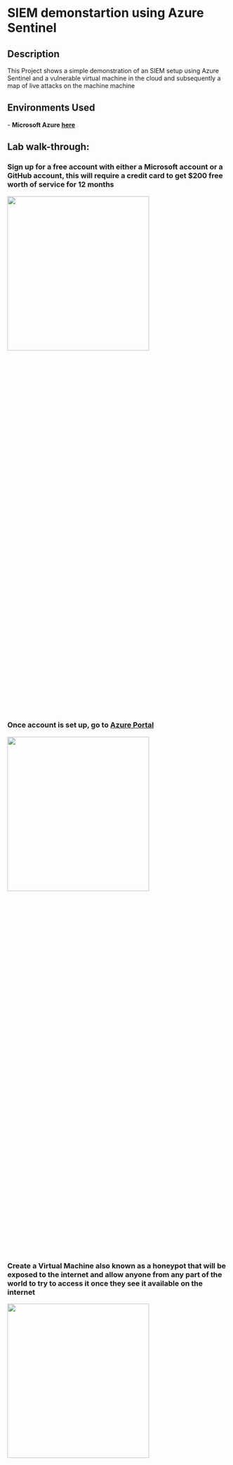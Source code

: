 <h1>SIEM demonstartion using Azure Sentinel</h1>


<h2>Description</h2>
This Project shows a simple demonstration of an SIEM setup using Azure Sentinel and a vulnerable virtual machine in the cloud and subsequently a map of live attacks on the machine machine
<br />

<h2>Environments Used </h2>
- <b>Microsoft Azure <a href="https://azure.microsoft.com/en-us/free/">here</a> </b>

<h2>Lab walk-through:</h2>

<h3>Sign up for a free account with either a Microsoft account or a GitHub account, this will require a credit card to get $200 free worth of service for 12 months </h3>

<img src="https://github.com/mun4h/SIEM--Azure-Sentinel/blob/main/images/1.png" height="30%" width="80%"/>

<h3>Once account is set up, go to <a href="https://portal.azure.com/">Azure Portal</a> </h3>

<img src="https://github.com/mun4h/SIEM--Azure-Sentinel/blob/main/images/2.png" height="30%" width="80%"/>

<h3>Create a Virtual Machine also known as a honeypot that will be exposed to the internet and allow anyone from any part of the world to try to access it once they see it available on the internet</h3>

<img src="https://github.com/mun4h/SIEM--Azure-Sentinel/blob/main/images/3.png" height="30%" width="80%"/>

<img src="https://github.com/mun4h/SIEM--Azure-Sentinel/blob/main/images/4.png" height="300%" width="80%"/>

<h3>Set up the Virtual Machine by creating a new resource group for resource share and everything in this lab will be put in this resource group</h3>

<img src="https://github.com/mun4h/SIEM--Azure-Sentinel/blob/main/images/5.png" height="30%" width="80%"/>

<h3> Create a name for the Virtual machine, add the region, and leave other options as default, then create a user and password for the VM</h3>

<img src="https://github.com/mun4h/SIEM--Azure-Sentinel/blob/main/images/6.png" height="30%" width="80%"/>

<img src="https://github.com/mun4h/SIEM--Azure-Sentinel/blob/main/images/7.png" height="30%" width="80%"/>

<h3>Confirm the licensing information and click Next to Disks and Next to Networking </h3>

<img src="https://github.com/mun4h/SIEM--Azure-Sentinel/blob/main/images/8.png" height="30%" width="80%"/>

<h3>Create a new firewall control, make it open to the internet, remove the default rule, and create a new inbound rule that allows everything into the VM </h3>
<img src="https://github.com/mun4h/SIEM--Azure-Sentinel/blob/main/images/9.png" height="30%" width="80%"/>
<h3>Change the destination port to * for any  and make the priority to a low value and name the rule which will allow all traffic from the internet into the VM this rule will allow the VM to be discoverable </h3>
<img src="https://github.com/mun4h/SIEM--Azure-Sentinel/blob/main/images/10.png" height="30%" width="80%"/>

<h3> Click Review and Create once the new rule has been added then on the next page, click Create </h3>
<img src="https://github.com/mun4h/SIEM--Azure-Sentinel/blob/main/images/11.png" height="30%" width="80%"/>

<h3> The deployment is done and VM has been set up </h3>
<img src="https://github.com/mun4h/SIEM--Azure-Sentinel/blob/main/images/12.png" height="30%" width="80%"/>

<h3> Next is to make log Analytics workspaces that will be used to inject logs from the VM and we will also create a custom log that contains geographic information of where the attacks are coming from </h3>
<img src="https://github.com/mun4h/SIEM--Azure-Sentinel/blob/main/images/13.png" height="30%" width="80%"/>
<img src="https://github.com/mun4h/SIEM--Azure-Sentinel/blob/main/images/14.png" height="30%" width="80%"/>
<img src="https://github.com/mun4h/SIEM--Azure-Sentinel/blob/main/images/15.png" height="30%" width="80%"/>
<h3>Azure sentinel will connect to the workspace to display the geodata on the map</h3>
<h3> Click Review and Create, then click Create on the next page </h3>
<h3>Set up a Security Center also known as Microsoft Defender for Cloud and enable the ability to gather logs from the VM into the Log Analytics Workspaces</h3>
<img src="https://github.com/mun4h/SIEM--Azure-Sentinel/blob/main/images/16.png" height="30%" width="80%"/>
<h3> Then go to Management, Environment settings, and select the workspace under Azure subcriptions</h3>
<img src="https://github.com/mun4h/SIEM--Azure-Sentinel/blob/main/images/17.png" height="30%" width="80%"/>
<h3>Turn off the SQL server and save at the top</h3>
<img src="https://github.com/mun4h/SIEM--Azure-Sentinel/blob/main/images/18.png" height="30%" width="80%"/>
<h3>Go to log analytics workspaces and connect to the virtual machine </h3>
<img src="https://github.com/mun4h/SIEM--Azure-Sentinel/blob/main/images/19.png" height="30%" width="80%"/>
<img src="https://github.com/mun4h/SIEM--Azure-Sentinel/blob/main/images/19b.png" height="30%" width="80%"/>
<img src="https://github.com/mun4h/SIEM--Azure-Sentinel/blob/main/images/19c.png" height="30%" width="80%"/>
<img src="https://github.com/mun4h/SIEM--Azure-Sentinel/blob/main/images/19d.png" height="30%" width="80%"/>
<h3>Set up Sentinel which is the SIEM to use to visualize the attack data and pick log analytics workspace to get logs from </h3>
<img src="https://github.com/mun4h/SIEM--Azure-Sentinel/blob/main/images/20.png" height="30%" width="80%"/>
<img src="https://github.com/mun4h/SIEM--Azure-Sentinel/blob/main/images/20a.png" height="30%" width="80%"/>
<img src="https://github.com/mun4h/SIEM--Azure-Sentinel/blob/main/images/20b.png" height="30%" width="80%"/>
<h3>Go to virtual machines then to the VM create to get the public IP address</h3>
<img src="https://github.com/mun4h/SIEM--Azure-Sentinel/blob/main/images/21.png" height="30%" width="80%"/>
<img src="https://github.com/mun4h/SIEM--Azure-Sentinel/blob/main/images/22.png" height="30%" width="80%"/>
<h3>Use the IP address and connect to the VM with RDP(remote desktop connection on the local machine</h3>
<img src="https://github.com/mun4h/SIEM--Azure-Sentinel/blob/main/images/22a.png" height="30%" width="80%"/>
<img src="https://github.com/mun4h/SIEM--Azure-Sentinel/blob/main/images/22b.png" height="30%" width="80%"/>
<img src="https://github.com/mun4h/SIEM--Azure-Sentinel/blob/main/images/22c.png" height="30%" width="80%"/>
<h3>Logging in to the VM with incorrect credentials to get the log from the Event Viewer on the VM</h3>
<img src="https://github.com/mun4h/SIEM--Azure-Sentinel/blob/main/images/23a.png" height="30%" width="80%"/>
<h3>Going through the details of the failed login attempt will give the username, failure reason, and IP address of the attempt   </h3>
<img src="https://github.com/mun4h/SIEM--Azure-Sentinel/blob/main/images/23.png" height="30%" width="80%"/>
<h3><b>Go to the IP geolocation website to get more information about the attempted login using the IP address <a href="https://ipgeolocation.io/">here</a> </h3>
<img src="https://github.com/mun4h/SIEM--Azure-Sentinel/blob/main/images/24.png" height="30%" width="80%"/>
<h4> Use the log in the result to create a custom log and send the log to the log analytics workspace and use the Azure sentinel to read the information and use it to plot a map </h4>
<h3>Turn the firewall off on the VM to allow any inbound ECHO request and make it available on the internet faster</h3>
<h3>Ping the VM with the IP address before and after turning off the firewall</h3>
<img src="https://github.com/mun4h/SIEM--Azure-Sentinel/blob/main/images/25.png" height="30%" width="80%"/>
<h3>Open a new script of Windows Powershell ISE and Copy/paste a script that will be used to filter failed RDP events from Windows Event Viewer/h3>
<img src="https://github.com/mun4h/SIEM--Azure-Sentinel/blob/main/images/26.png" height="30%" width="80%"/>
 <img src="https://github.com/mun4h/SIEM--Azure-Sentinel/blob/main/images/27.png" height="30%" width="80%"/>
<h3>Save the pasted script on desktop</h3>
<img src="https://github.com/mun4h/SIEM--Azure-Sentinel/blob/main/images/27a.png" height="30%" width="80%"/>
<h3> Sign up on IPGeolocation website to get the API KEY <a href="https://ipgeolocation.io/">here</a></h3>
<img src="https://github.com/mun4h/SIEM--Azure-Sentinel/blob/main/images/28.png" height="30%" width="80%"/>
<h3>Sign up with Google or sign up with an email </h3>
<img src="https://github.com/mun4h/SIEM--Azure-Sentinel/blob/main/images/28a.png" height="30%" width="80%"/>
<h3>Sign up on the website will give the ability to get geodata and longitude &latitude </h3>
<img src="https://github.com/mun4h/SIEM--Azure-Sentinel/blob/main/images/28b.png" height="30%" width="80%"/>
<h3>Paste the API key in the script and run the script</h3>
<img src="https://github.com/mun4h/SIEM--Azure-Sentinel/blob/main/images/28c.png" height="30%" width="80%"/>
<h3>The script output will save the log in this C drive</h3>
<img src="https://github.com/mun4h/SIEM--Azure-Sentinel/blob/main/images/28d.png" height="30%" width="80%"/>
<h3>Here is the location in the C drive named failed_rdp/h3>
<img src="https://github.com/mun4h/SIEM--Azure-Sentinel/blob/main/images/28e.png" height="30%" width="80%"/>
<h3>Run the script to show the output</h3>
<img src="https://github.com/mun4h/SIEM--Azure-Sentinel/blob/main/images/29.png" height="30%" width="80%"/>
 <h3>The Script takes all failed login attempts from the Event viewer,  takes it to the IPgeolocation website, and shows the geo data  in the output section of the powershell</h3>
 <img src="https://github.com/mun4h/SIEM--Azure-Sentinel/blob/main/images/31.png" height="30%" width="80%"/>
<h3>Using the sample geo data in the log file on the C drive to train the log analytics workspaces to accept and parse out the custom log </h3>
<img src="https://github.com/mun4h/SIEM--Azure-Sentinel/blob/main/images/30.png" height="30%" width="80%"/>
<h3>Go to Azure and create a custom log in the Log Analytics workspaces that will allow custom log with geodata from the IPgeolocation website  </h3>
<img src="https://github.com/mun4h/SIEM--Azure-Sentinel/blob/main/images/32.png" height="30%" width="80%"/>
<h3>Go to the Log Analytics workspace, and select Tables, in the Tables blade, select New custom log (MMA-based) and set up the custom log</h3>
<img src="https://github.com/mun4h/SIEM--Azure-Sentinel/blob/main/images/32a.png" height="30%" width="80%"/>
<h3>Copy the failedRDP log file to the local machine and open and select the file in the C drive on the local machine then click next</h3>
<img src="https://github.com/mun4h/SIEM--Azure-Sentinel/blob/main/images/32b.png" height="30%" width="80%"/>
<h3>Click next on the next page and </h3>
<img src="https://github.com/mun4h/SIEM--Azure-Sentinel/blob/main/images/32c.png" height="30%" width="80%"/>
<h3>On the next page, select the OS type and put the log path on the VM then go to the next page</h3>
<img src="https://github.com/mun4h/SIEM--Azure-Sentinel/blob/main/images/32d.png" height="30%" width="80%"/>
<h3>Put a name and go to next to create the custom log</h3>
<img src="https://github.com/mun4h/SIEM--Azure-Sentinel/blob/main/images/32e.png" height="30%" width="80%"/>
<h3>Run the custom log to query to show the failed RDP login</h3>
<img src="https://github.com/mun4h/SIEM--Azure-Sentinel/blob/main/images/33.png" height="30%" width="80%"/>
<h3>We will use the script to extract raw data from the query result to make different fields </h3>
<img src="https://github.com/mun4h/SIEM--Azure-Sentinel/blob/main/images/34.png" height="30%" width="80%"/>
<h3>Setting up a map in sentinel by going to the Log Analytics workspace and setting up a new workbook</h3>
<img src="https://github.com/mun4h/SIEM--Azure-Sentinel/blob/main/images/35a.png" height="30%" width="80%"/>
<img src="https://github.com/mun4h/SIEM--Azure-Sentinel/blob/main/images/35b.png" height="30%" width="80%"/>
<img src="https://github.com/mun4h/SIEM--Azure-Sentinel/blob/main/images/35c.png" height="30%" width="80%"/>
<h3>Edit the workbook by removing the default widgets</h3>
<img src="https://github.com/mun4h/SIEM--Azure-Sentinel/blob/main/images/35d.png" height="30%" width="80%"/>
 <h3>Add a new query</h3>
<img src="https://github.com/mun4h/SIEM--Azure-Sentinel/blob/main/images/35e.png" height="30%" width="80%"/>
<h3>Add a new query and run </h3>
<img src="https://github.com/mun4h/SIEM--Azure-Sentinel/blob/main/images/36.png" height="30%" width="80%"/>
<h3>Change the visualization to map</h3>
<img src="https://github.com/mun4h/SIEM--Azure-Sentinel/blob/main/images/37.png" height="30%" width="80%"/>
<img src="https://github.com/mun4h/SIEM--Azure-Sentinel/blob/main/images/37a.png" height="30%" width="80%"/>
<h3>Change the metric label to "Country" to show the number of attacks coming from different countries</h3>
<img src="https://github.com/mun4h/SIEM--Azure-Sentinel/blob/main/images/37b.png" height="30%" width="80%"/>
<h3>Click "done editing" and save</h3>
<img src="https://github.com/mun4h/SIEM--Azure-Sentinel/blob/main/images/37d.png" height="30%" width="80%"/>
<img src="https://github.com/mun4h/SIEM--Azure-Sentinel/blob/main/images/37c.png" height="30%" width="80%"/>





















<!--
 ```diff
- text in red
+ text in green
! text in orange
# text in gray
@@ text in purple (and bold)@@
```
--!>
